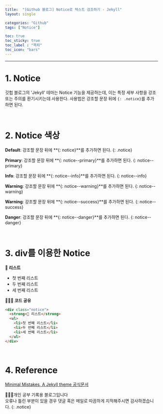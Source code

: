```yaml
---
title:  "[Github 블로그] Notice로 텍스트 강조하기 - Jekyll"
layout: single

categories: "Github"
tags: ["Notice"]

toc: true
toc_sticky: true
toc_label : "목차"
toc_icon: "bars"
---
```


***

# 1. Notice
깃헙 블로그의 'Jekyll' 테마는 Notice 기능을 제공하는데, 이는 특정 세부 사항을 강조 또는 주의를 환기시키는데 사용한다. 사용법은 강조할 문장 뒤에 ```{: .notice}```를 추가하면 된다.

<br>

# 2. Notice 색상

**Default**: 강조할 문장 뒤에 **{: notice}**를 추가하면 된다.
{: .notice}

**Primary**: 강조할 문장 뒤에 **{: notice--primary}**를 추가하면 된다.
{: notice--primary}

**Info**: 강조할 문장 뒤에 **{: notice--info}**를 추가하면 된다.
{: notice--info}

**Warning**: 강조할 문장 뒤에 **{: notice--warning}**를 추가하면 된다.
{: notice--warning}

**Warning**: 강조할 문장 뒤에 **{: notice--success}**를 추가하면 된다.
{: notice--success}

**Danger**: 강조할 문장 뒤에 **{: notice--danger}**를 추가하면 된다.
{: notice--danger}

<br>

# 3. div를 이용한 Notice

<div class="notice">
  <strong>📝 리스트</strong>
  <ul>
    <li>첫 번째 리스트</li>
    <li>두 번째 리스트</li>
    <li>세 번째 리스트</li>
  </ul>
</div>

**👩🏻‍💻 코드 공유**
```html
<div class="notice">
  <strong>📝 리스트</strong>
  <ul>
    <li>첫 번째 리스트</li>
    <li>두 번째 리스트</li>
    <li>세 번째 리스트</li>
  </ul>
</div>
```

<br>

# 4. Reference
[Minimal Mistakes, A Jekyll theme 공식문서](https://mmistakes.github.io/minimal-mistakes/post%20formats/post-notice/)

👩🏻‍💻개인 공부 기록용 블로그입니다
<br>오류나 틀린 부분이 있을 경우 댓글 혹은 메일로 따끔하게 지적해주시면 감사하겠습니다.
{: .notice}